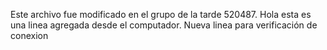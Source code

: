 Este archivo fue modificado en el grupo de la tarde 520487.
Hola esta es una linea agregada desde el computador.
Nueva linea para verificación de conexion